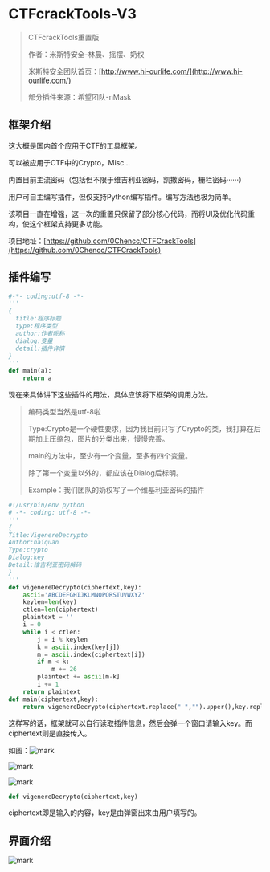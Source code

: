 # CTFcrackTools-V3

> CTFcrackTools重置版
>
> 作者：米斯特安全-林晨、摇摆、奶权
>
> 米斯特安全团队首页：[http://www.hi-ourlife.com/](http://www.hi-ourlife.com/)
>
> 部分插件来源：希望团队-nMask

## 框架介绍

这大概是国内首个应用于CTF的工具框架。

可以被应用于CTF中的Crypto，Misc...

内置目前主流密码（包括但不限于维吉利亚密码，凯撒密码，栅栏密码······）

用户可自主编写插件，但仅支持Python编写插件。编写方法也极为简单。

该项目一直在增强，这一次的重置只保留了部分核心代码，而将UI及优化代码重构，使这个框架支持更多功能。

项目地址：[https://github.com/0Chencc/CTFCrackTools](https://github.com/0Chencc/CTFCrackTools)

## 插件编写

```Python
#-*- coding:utf-8 -*-
'''
{
  title:程序标题
  type:程序类型
  author:作者昵称
  dialog:变量
  detail:插件详情
}
'''
def main(a):
    return a
```

现在来具体讲下这些插件的用法，具体应该将下框架的调用方法。

> 编码类型当然是utf-8啦
>
> Type:Crypto是一个硬性要求，因为我目前只写了Crypto的类，我打算在后期加上压缩包，图片的分类出来，慢慢完善。
>
> main的方法中，至少有一个变量，至多有四个变量。
>
> 除了第一个变量以外的，都应该在Dialog后标明。
>
> Example：我们团队的奶权写了一个维基利亚密码的插件

```Python
#!/usr/bin/env python
# -*- coding: utf-8 -*-
'''
{
Title:VigenereDecrypto
Author:naiquan
Type:crypto
Dialog:key
Detail:维吉利亚密码解码
}
'''
def vigenereDecrypto(ciphertext,key):
    ascii='ABCDEFGHIJKLMNOPQRSTUVWXYZ'
    keylen=len(key)
    ctlen=len(ciphertext)
    plaintext = ''
    i = 0
    while i < ctlen:
        j = i % keylen
        k = ascii.index(key[j])
        m = ascii.index(ciphertext[i])
        if m < k:
            m += 26
        plaintext += ascii[m-k]
        i += 1
    return plaintext
def main(ciphertext,key):
    return vigenereDecrypto(ciphertext.replace(" ","").upper(),key.replace(" ","").upper())
```

这样写的话，框架就可以自行读取插件信息，然后会弹一个窗口请输入key。而ciphertext则是直接传入。

如图：![mark](http://oqz4ehyp7.bkt.clouddn.com/blog/20170720/200626242.png)

![mark](http://oqz4ehyp7.bkt.clouddn.com/blog/20170720/200644681.png)

![mark](http://oqz4ehyp7.bkt.clouddn.com/blog/20170720/200655482.png)

```Python
def vigenereDecrypto(ciphertext,key)
```

ciphertext即是输入的内容，key是由弹窗出来由用户填写的。

## 界面介绍

![mark](http://oqz4ehyp7.bkt.clouddn.com/blog/20170720/195650029.gif)